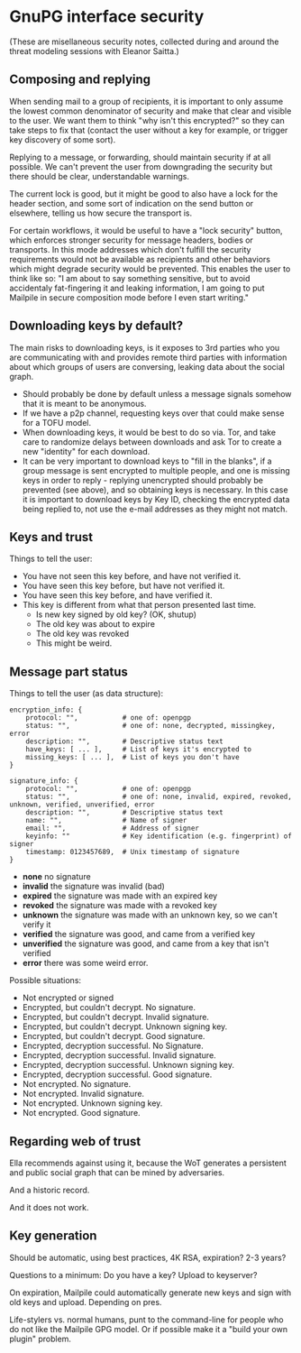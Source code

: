 # GnuPG interface security

(These are misellaneous security notes, collected during and
around the threat modeling sessions with Eleanor Saitta.)

## Composing and replying

When sending mail to a group of recipients, it is important to only
assume the lowest common denominator of security and make that clear
and visible to the user.  We want them to think "why isn't this
encrypted?" so they can take steps to fix that (contact the user without
a key for example, or trigger key discovery of some sort).

Replying to a message, or forwarding, should maintain security if
at all possible. We can't prevent the user from downgrading the
security but there should be clear, understandable warnings.

The current lock is good, but it might be good to also have a lock
for the header section, and some sort of indication on the send
button or elsewhere, telling us how secure the transport is.

For certain workflows, it would be useful to have a "lock security"
button, which enforces stronger security for message headers, bodies
or transports. In this mode addresses which don't fulfill the security
requirements would not be available as recipients and other behaviors
which might degrade security would be prevented.  This enables the
user to think like so: "I am about to say something sensitive, but to
avoid accidentaly fat-fingering it and leaking information, I am going
to put Mailpile in secure composition mode before I even start writing."


## Downloading keys by default?

The main risks to downloading keys, is it exposes to 3rd parties who
you are communicating with and provides remote third parties with
information about which groups of users are conversing, leaking data
about the social graph.

* Should probably be done by default unless a message signals somehow
  that it is meant to be anonymous.
* If we have a p2p channel, requesting keys over that could make sense
  for a TOFU model.
* When downloading keys, it would be best to do so via. Tor, and take
  care to randomize delays between downloads and ask Tor to create a
  new "identity" for each download.
* It can be very important to download keys to "fill in the blanks",
  if a group message is sent encrypted to multiple people, and one is
  missing keys in order to reply - replying unencrypted should probably be
  prevented (see above), and so obtaining keys is necessary. In this case
  it is important to download keys by Key ID, checking the encrypted data
  being replied to, not use the e-mail addresses as they might not match.


## Keys and trust

Things to tell the user:

   * You have not seen this key before, and have not verified it.
   * You have seen this key before, but have not verified it.
   * You have seen this key before, and have verified it.
   * This key is different from what that person presented last time.
       * Is new key signed by old key? (OK, shutup)
       * The old key was about to expire
       * The old key was revoked
       * This might be weird.


## Message part status

Things to tell the user (as data structure):

    encryption_info: {
        protocol: "",           # one of: openpgp
        status: "",             # one of: none, decrypted, missingkey, error
        description: "",        # Descriptive status text
        have_keys: [ ... ],     # List of keys it's encrypted to
        missing_keys: [ ... ],  # List of keys you don't have
    }

    signature_info: {
        protocol: "",           # one of: openpgp
        status: "",             # one of: none, invalid, expired, revoked, unknown, verified, unverified, error
        description: "",        # Descriptive status text
        name: "",               # Name of signer
        email: "",              # Address of signer
        keyinfo: ""             # Key identification (e.g. fingerprint) of signer
        timestamp: 0123457689,  # Unix timestamp of signature
    }

* **none**         no signature
* **invalid**      the signature was invalid (bad)
* **expired**      the signature was made with an expired key
* **revoked**      the signature was made with a revoked key
* **unknown**      the signature was made with an unknown key, so we can't verify it
* **verified**     the signature was good, and came from a verified key
* **unverified**   the signature was good, and came from a key that isn't verified
* **error**        there was some weird error.


Possible situations:

   * Not encrypted or signed
   * Encrypted, but couldn't decrypt. No signature.
   * Encrypted, but couldn't decrypt. Invalid signature.
   * Encrypted, but couldn't decrypt. Unknown signing key.
   * Encrypted, but couldn't decrypt. Good signature.
   * Encrypted, decryption successful. No Signature.
   * Encrypted, decryption successful. Invalid signature.
   * Encrypted, decryption successful. Unknown signing key.
   * Encrypted, decryption successful. Good signature.
   * Not encrypted. No signature.
   * Not encrypted. Invalid signature.
   * Not encrypted. Unknown signing key.
   * Not encrypted. Good signature.


## Regarding web of trust

Ella recommends against using it, because the WoT generates a
persistent and public social graph that can be mined by adversaries.

And a historic record.

And it does not work.


## Key generation

Should be automatic, using best practices, 4K RSA, expiration?
2-3 years?

Questions to a minimum: Do you have a key? Upload to keyserver?

On expiration, Mailpile could automatically generate new keys
and sign with old keys and upload. Depending on pres.

Life-stylers vs. normal humans, punt to the command-line for
people who do not like the Mailpile GPG model. Or if possible
make it a "build your own plugin" problem.

